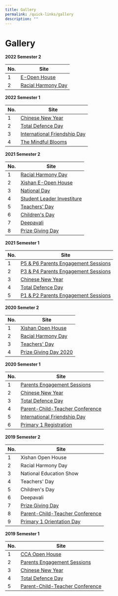 ```yaml
---
title: Gallery
permalink: /quick-links/gallery
description: ""
---
```

# **Gallery**

**2022 Semester 2**

| No. 	| Site 	|
|---	|---	|
| 1 	| [E-Open House](https://staging.d2cn58n03qfljc.amplifyapp.com/quick-links/gallery/2022-semester-2/e-open-house) 	|
| 2 	| [Racial Harmony Day](https://staging.d2cn58n03qfljc.amplifyapp.com/quick-links/gallery/2022-semester-2/racial-harmony-day) 	|

**2022 Semester 1**

| No. 	| Site 	|
|---	|---	|
| 1 	| [Chinese New Year](https://staging.d2cn58n03qfljc.amplifyapp.com/quick-links/gallery/2022-semester-1/chinese-new-year) 	|
| 2 	| [Total Defence Day](https://staging.d2cn58n03qfljc.amplifyapp.com/quick-links/gallery/2022-semester-1/total-defence-day) 	|
| 3 	| [International Friendship Day](https://staging.d2cn58n03qfljc.amplifyapp.com/quick-links/gallery/2022-semester-1/international-friendship-day) 	|
| 4 	| [The Mindful Blooms](https://staging.d2cn58n03qfljc.amplifyapp.com/quick-links/gallery/2022-semester-1/the-mindful-blooms) 	|

**2021 Semester 2**

| No. 	| Site 	|
|---	|---	|
| 1 	| [Racial Harmony Day](https://staging.d2cn58n03qfljc.amplifyapp.com/quick-links/gallery/2021-semester-2/racial-harmony-day) 	|
| 2 	| [Xishan E-Open House](https://staging.d2cn58n03qfljc.amplifyapp.com/quick-links/gallery/2021-semester-2/xishan-e-open-house) 	|
| 3 	| [National Day](https://staging.d2cn58n03qfljc.amplifyapp.com/quick-links/gallery/2021-semester-2/national-day) 	|
| 4 	| [Student Leader Investiture](https://staging.d2cn58n03qfljc.amplifyapp.com/quick-links/gallery/2021-semester-2/student-leader-investiture) 	|
| 5 	| [Teachers’ Day](https://staging.d2cn58n03qfljc.amplifyapp.com/quick-links/gallery/2021-semester-2/teachers-day) 	|
| 6 	| [Children's Day](https://staging.d2cn58n03qfljc.amplifyapp.com/quick-links/gallery/2021-semester-2/childrens-day) 	|
| 7 	| [Deepavali](https://staging.d2cn58n03qfljc.amplifyapp.com/quick-links/gallery/2021-semester-2/deepavali) 	|
| 8 	| [Prize Giving Day](https://staging.d2cn58n03qfljc.amplifyapp.com/quick-links/gallery/2021-semester-2/prize-giving-day) 	|

**2021 Semester 1**

| No. 	| Site 	|
|---	|---	|
| 1 	| [P5 & P6 Parents Engagement Sessions](https://staging.d2cn58n03qfljc.amplifyapp.com/quick-links/gallery/2021-semester-1/p5-n-p6-parents-engagement-sessions) 	|
| 2 	| [P3 & P4 Parents Engagement Sessions](https://staging.d2cn58n03qfljc.amplifyapp.com/quick-links/gallery/2021-semester-1/p3-n-p4-parents-engagement-sessions) 	|
| 3 	| [Chinese New Year](https://staging.d2cn58n03qfljc.amplifyapp.com/quick-links/gallery/2021-semester-1/2021-chinese-new-year) 	|
| 4 	| [Total Defence Day](https://staging.d2cn58n03qfljc.amplifyapp.com/quick-links/gallery/2021-semester-1/total-defence-day) 	|
| 5 	| [P1 & P2 Parents Engagement Sessions](https://staging.d2cn58n03qfljc.amplifyapp.com/quick-links/gallery/2021-semester-1/p1-n-p2-parents-engagement-sessions) 	|

**2020 Semeter 2**

| No. 	| Site 	|
|---	|---	|
| 1 	| [Xishan Open House](https://staging.d2cn58n03qfljc.amplifyapp.com/quick-links/gallery/2020-semester-2/xishan-open-house) 	|
| 2 	| [Racial Harmony Day](https://staging.d2cn58n03qfljc.amplifyapp.com/quick-links/gallery/2020-semester-2/racial-harmony-day) 	|
| 3 	| [Teachers' Day](https://staging.d2cn58n03qfljc.amplifyapp.com/quick-links/gallery/2020-semester-2/teachers-day) 	|
| 4 	| [Prize Giving Day 2020](https://staging.d2cn58n03qfljc.amplifyapp.com/quick-links/gallery/2020-semester-2/prize-giving-day-2020) 	|

**2020 Semester 1**

| No. 	| Site 	|
|---	|---	|
| 1 	| [Parents Engagement Sessions](https://staging.d2cn58n03qfljc.amplifyapp.com/quick-links/gallery/2020-semester-1/parents-engagement-sessions) 	|
| 2 	| [Chinese New Year](https://staging.d2cn58n03qfljc.amplifyapp.com/quick-links/gallery/2020-semester-1/chinese-new-year) 	|
| 3 	| [Total Defence Day](https://staging.d2cn58n03qfljc.amplifyapp.com/quick-links/gallery/2020-semester-1/total-defence-day) 	|
| 4 	| [Parent-Child-Teacher Conference](https://staging.d2cn58n03qfljc.amplifyapp.com/quick-links/gallery/2019-semester-2/parent-child-teacher-conference) 	|
| 5 	| [International Friendship Day](https://staging.d2cn58n03qfljc.amplifyapp.com/quick-links/gallery/2020-semester-1/international-friendship-day) 	|
| 6 	| [Primary 1 Registration](https://staging.d2cn58n03qfljc.amplifyapp.com/quick-links/gallery/2020-semester-1/primary-1-registration) 	|

**2019 Semester 2**

| No. 	| Site 	|
|---	|---	|
| 1 	| Xishan Open House 	|
| 2 	| Racial Harmony Day 	|
| 3 	| National Education Show 	|
| 4 	| Teachers' Day 	|
| 5 	| Children's Day 	|
| 6 	| Deepavali 	|
| 7 	| [Prize Giving Day](https://staging.d2cn58n03qfljc.amplifyapp.com/quick-links/gallery/2019-semester-2/prize-giving-day) 	|
| 8 	| [Parent-Child-Teacher Conference](https://staging.d2cn58n03qfljc.amplifyapp.com/quick-links/gallery/2019-semester-2/parent-child-teacher-conference) 	|
| 9 	| [Primary 1 Orientation Day](https://staging.d2cn58n03qfljc.amplifyapp.com/quick-links/gallery/2019-semester-2/primary-1-orientation-day) 	|

**2019 Semester 1**

| No. 	| Site 	|
|---	|---	|
| 1 	| [CCA Open House](https://staging.d2cn58n03qfljc.amplifyapp.com/quick-links/gallery/2019-semester-1/cca-open-house) 	|
| 2 	| [Parents Engagement Sessions](https://staging.d2cn58n03qfljc.amplifyapp.com/quick-links/gallery/2019-semester-1/parents-engagement-sessions) 	|
| 3 	| [Chinese New Year](https://staging.d2cn58n03qfljc.amplifyapp.com/quick-links/gallery/2019-semester-1/chinese-new-year) 	|
| 4 	| [Total Defence Day](https://staging.d2cn58n03qfljc.amplifyapp.com/quick-links/gallery/2019-Semester-1/total-defence-day) 	|
| 5 	| [Parent-Child-Teacher Conference](https://staging.d2cn58n03qfljc.amplifyapp.com/quick-links/gallery/2019-Semester-1/parent-child-teacher-conference) 	|